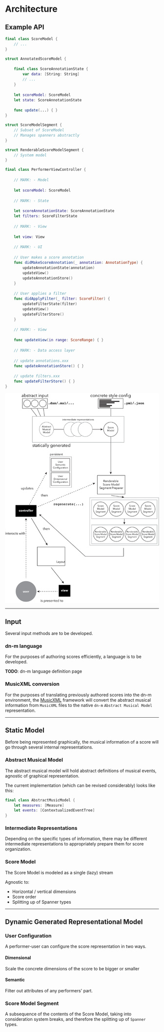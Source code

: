 # Architecture

## Example API

```Swift
final class ScoreModel {
	// ...
}
```

```Swift
struct AnnotatedScoreModel {
	
	final class ScoreAnnotationState {
		var data: [String: String]
		// ...
	}

	let scoreModel: ScoreModel
	let state: ScoreAnnotationState

	func update(...) { }
}

```

```Swift
struct ScoreModelSegment {
	// Subset of ScoreModel
	// Manages spanners abstractly
}
```

```Swift
struct RenderableScoreModelSegment {
	// System model
}
```

```Swift
final class PerformerViewController {

	// MARK: - Model

	let scoreModel: ScoreModel

	// MARK: - State

	let scoreAnnotationState: ScoreAnnotationState
	let filters: ScoreFilterState

	// MARK: - View

	let view: View

	// MARK: - UI

	// User makes a score annotation
	func didMakeScoreAnnotation(_ annotation: AnnotationType) {
		updateAnnotationState(annotation)
		updateView()
		updateAnnotationStore()
	}

	// User applies a filter
	func didApplyFilter(_ filter: ScoreFilter) {
		updateFilterState(filter)
		updateView()
		updateFilterStore()
	}

	// MARK: - View

	func updateView(in range: ScoreRange) { }

	// MARK: - Data access layer

	// update annotations.xxx
	func updateAnnotationStore() { }

	// update filters.xxx
	func updateFilterStore() { }
}
```

![Architecture](img/architecture.png)

---

## Input

Several input methods are to be developed.

### dn-m language

For the purposes of authoring scores efficiently, a language is to be developed.

**TODO**: dn-m language definition page

### MusicXML conversion

For the purposes of translating previously authored scores into the dn-m environment, the [MusicXML](https://github.com/dn-m/MusicXML) framework will convert the abstract musical information from `MusicXML` files to the native `dn-m` `Abstract Musical Model` representation.

---

## Static Model

Before being represented graphically, the musical information of a score will go through several internal representations.

### Abstract Musical Model

The abstract musical model will hold abstract definitions of musical events, agnostic of graphical representation.

The current implementation (which can be revised considerably) looks like this:

```Swift
final class AbstractMusicModel {
	let measures: [Measure]
	let events: [ContextualizedEventTree]
}
```

### Intermediate Representations

Depending on the specific types of information, there may be different intermediate representations to appropriately prepare them for score organization.

### Score Model

The Score Model is modeled as a single (lazy) stream

Agnostic to:
- Horizontal / vertical dimensions
- Score order
- Splitting up of Spanner types

---

## Dynamic Generated Representational Model

### User Configuration

A performer-user can configure the score representation in two ways.

#### Dimensional

Scale the concrete dimensions of the score to be bigger or smaller

#### Semantic

Filter out attributes of any performers' part.

### Score Model Segment

A subsequence of the contents of the Score Model, taking into consideration system breaks, and therefore the splitting up of `Spanner` types.
